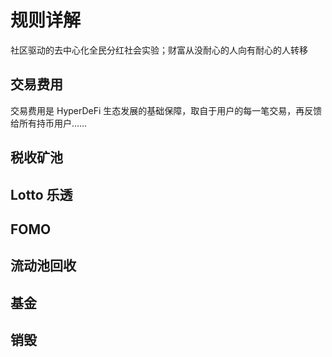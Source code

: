 # 规则详解

社区驱动的去中心化全民分红社会实验；财富从没耐心的人向有耐心的人转移

## 交易费用

交易费用是 HyperDeFi 生态发展的基础保障，取自于用户的每一笔交易，再反馈给所有持币用户……

## 税收矿池

## Lotto 乐透

## FOMO

## 流动池回收

## 基金

## 销毁

